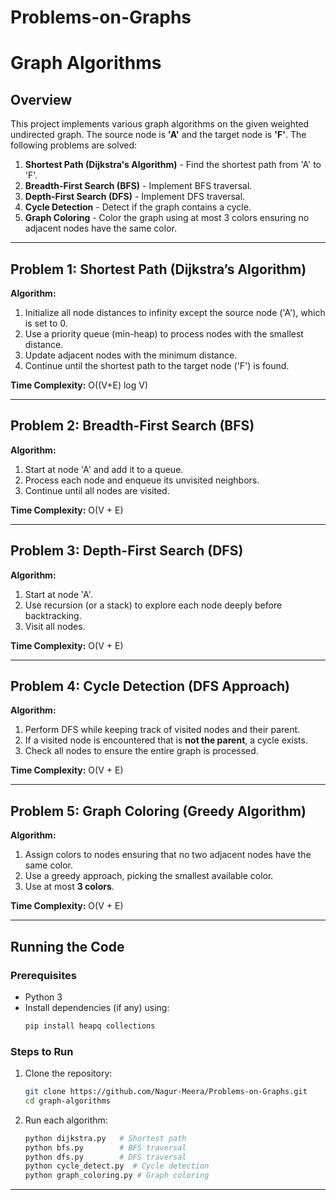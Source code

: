 # Problems-on-Graphs
# Graph Algorithms 

## Overview
This project implements various graph algorithms on the given weighted undirected graph. The source node is **'A'** and the target node is **'F'**. The following problems are solved:

1. **Shortest Path (Dijkstra's Algorithm)** - Find the shortest path from 'A' to 'F'.
2. **Breadth-First Search (BFS)** - Implement BFS traversal.
3. **Depth-First Search (DFS)** - Implement DFS traversal.
4. **Cycle Detection** - Detect if the graph contains a cycle.
5. **Graph Coloring** - Color the graph using at most 3 colors ensuring no adjacent nodes have the same color.

---

## Problem 1: Shortest Path (Dijkstra’s Algorithm)
**Algorithm:**
1. Initialize all node distances to infinity except the source node ('A'), which is set to 0.
2. Use a priority queue (min-heap) to process nodes with the smallest distance.
3. Update adjacent nodes with the minimum distance.
4. Continue until the shortest path to the target node ('F') is found.

**Time Complexity:** O((V+E) log V)

---

## Problem 2: Breadth-First Search (BFS)
**Algorithm:**
1. Start at node 'A' and add it to a queue.
2. Process each node and enqueue its unvisited neighbors.
3. Continue until all nodes are visited.

**Time Complexity:** O(V + E)

---

## Problem 3: Depth-First Search (DFS)
**Algorithm:**
1. Start at node 'A'.
2. Use recursion (or a stack) to explore each node deeply before backtracking.
3. Visit all nodes.

**Time Complexity:** O(V + E)

---

## Problem 4: Cycle Detection (DFS Approach)
**Algorithm:**
1. Perform DFS while keeping track of visited nodes and their parent.
2. If a visited node is encountered that is **not the parent**, a cycle exists.
3. Check all nodes to ensure the entire graph is processed.

**Time Complexity:** O(V + E)

---

## Problem 5: Graph Coloring (Greedy Algorithm)
**Algorithm:**
1. Assign colors to nodes ensuring that no two adjacent nodes have the same color.
2. Use a greedy approach, picking the smallest available color.
3. Use at most **3 colors**.

**Time Complexity:** O(V + E)

---

## Running the Code
### Prerequisites
- Python 3
- Install dependencies (if any) using:
  ```bash
  pip install heapq collections
  ```

### Steps to Run
1. Clone the repository:
   ```bash
   git clone https://github.com/Nagur-Meera/Problems-on-Graphs.git
   cd graph-algorithms
   ```
2. Run each algorithm:
   ```bash
   python dijkstra.py   # Shortest path
   python bfs.py        # BFS traversal
   python dfs.py        # DFS traversal
   python cycle_detect.py  # Cycle detection
   python graph_coloring.py # Graph coloring
   ```

---
